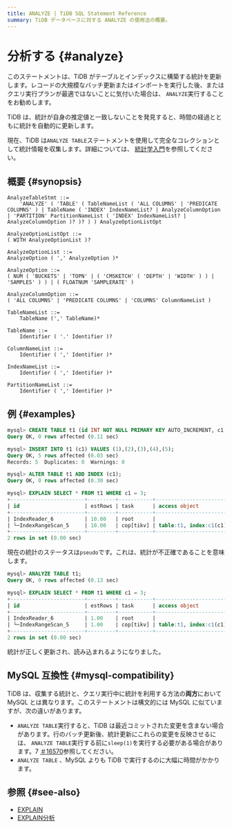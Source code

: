 ```yaml
---
title: ANALYZE | TiDB SQL Statement Reference
summary: TiDB データベースに対する ANALYZE の使用法の概要。
---
```


# 分析する {#analyze}

このステートメントは、TiDB がテーブルとインデックスに構築する統計を更新します。レコードの大規模なバッチ更新またはインポートを実行した後、またはクエリ実行プランが最適ではないことに気付いた場合は、 `ANALYZE`実行することをお勧めします。

TiDB は、統計が自身の推定値と一致しないことを発見すると、時間の経過とともに統計を自動的に更新します。

現在、TiDB は`ANALYZE TABLE`ステートメントを使用して完全なコレクションとして統計情報を収集します。詳細については、 [統計学入門](/statistics.md)を参照してください。

## 概要 {#synopsis}

```ebnf+diagram
AnalyzeTableStmt ::=
    'ANALYZE' ( 'TABLE' ( TableNameList ( 'ALL COLUMNS' | 'PREDICATE COLUMNS' ) | TableName ( 'INDEX' IndexNameList? | AnalyzeColumnOption | 'PARTITION' PartitionNameList ( 'INDEX' IndexNameList? | AnalyzeColumnOption )? )? ) ) AnalyzeOptionListOpt

AnalyzeOptionListOpt ::=
( WITH AnalyzeOptionList )?

AnalyzeOptionList ::=
AnalyzeOption ( ',' AnalyzeOption )*

AnalyzeOption ::=
( NUM ( 'BUCKETS' | 'TOPN' | ( 'CMSKETCH' ( 'DEPTH' | 'WIDTH' ) ) | 'SAMPLES' ) ) | ( FLOATNUM 'SAMPLERATE' )

AnalyzeColumnOption ::=
( 'ALL COLUMNS' | 'PREDICATE COLUMNS' | 'COLUMNS' ColumnNameList )

TableNameList ::=
    TableName (',' TableName)*

TableName ::=
    Identifier ( '.' Identifier )?

ColumnNameList ::=
    Identifier ( ',' Identifier )*

IndexNameList ::=
    Identifier ( ',' Identifier )*

PartitionNameList ::=
    Identifier ( ',' Identifier )*
```

## 例 {#examples}

```sql
mysql> CREATE TABLE t1 (id INT NOT NULL PRIMARY KEY AUTO_INCREMENT, c1 INT NOT NULL);
Query OK, 0 rows affected (0.11 sec)
```

```sql
mysql> INSERT INTO t1 (c1) VALUES (1),(2),(3),(4),(5);
Query OK, 5 rows affected (0.03 sec)
Records: 5  Duplicates: 0  Warnings: 0
```

```sql
mysql> ALTER TABLE t1 ADD INDEX (c1);
Query OK, 0 rows affected (0.30 sec)
```

```sql
mysql> EXPLAIN SELECT * FROM t1 WHERE c1 = 3;
+------------------------+---------+-----------+------------------------+---------------------------------------------+
| id                     | estRows | task      | access object          | operator info                               |
+------------------------+---------+-----------+------------------------+---------------------------------------------+
| IndexReader_6          | 10.00   | root      |                        | index:IndexRangeScan_5                      |
| └─IndexRangeScan_5     | 10.00   | cop[tikv] | table:t1, index:c1(c1) | range:[3,3], keep order:false, stats:pseudo |
+------------------------+---------+-----------+------------------------+---------------------------------------------+
2 rows in set (0.00 sec)
```

現在の統計のステータスは`pseudo`です。これは、統計が不正確であることを意味します。

```sql
mysql> ANALYZE TABLE t1;
Query OK, 0 rows affected (0.13 sec)

mysql> EXPLAIN SELECT * FROM t1 WHERE c1 = 3;
+------------------------+---------+-----------+------------------------+-------------------------------+
| id                     | estRows | task      | access object          | operator info                 |
+------------------------+---------+-----------+------------------------+-------------------------------+
| IndexReader_6          | 1.00    | root      |                        | index:IndexRangeScan_5        |
| └─IndexRangeScan_5     | 1.00    | cop[tikv] | table:t1, index:c1(c1) | range:[3,3], keep order:false |
+------------------------+---------+-----------+------------------------+-------------------------------+
2 rows in set (0.00 sec)
```

統計が正しく更新され、読み込まれるようになりました。

## MySQL 互換性 {#mysql-compatibility}

TiDB は、収集する統計と、クエリ実行中に統計を利用する方法の**両方**において MySQL とは異なります。このステートメントは構文的には MySQL に似ていますが、次の違いがあります。

-   `ANALYZE TABLE`実行すると、TiDB は最近コミットされた変更を含まない場合があります。行のバッチ更新後、統計更新にこれらの変更を反映させるには、 `ANALYZE TABLE`実行する前に`sleep(1)`を実行する必要がある場合があります。7 [＃16570](https://github.com/pingcap/tidb/issues/16570)参照してください。
-   `ANALYZE TABLE` 、MySQL よりも TiDB で実行するのに大幅に時間がかかります。

## 参照 {#see-also}

-   [EXPLAIN](/sql-statements/sql-statement-explain.md)
-   [EXPLAIN分析](/sql-statements/sql-statement-explain-analyze.md)
